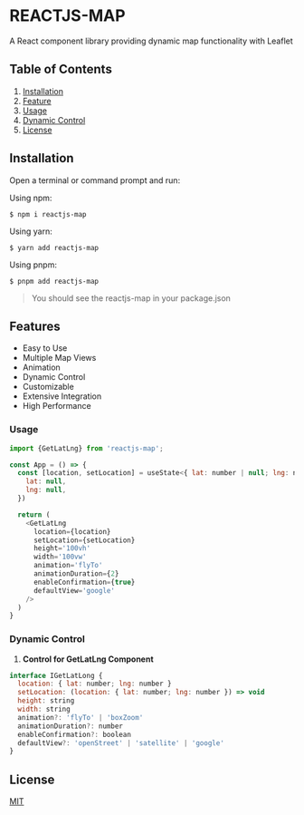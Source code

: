 # REACTJS-MAP

A React component library providing dynamic map functionality with Leaflet

## Table of Contents

1. [Installation](#installation)
2. [Feature](#feature)
3. [Usage](#usage)
4. [Dynamic Control](#dynamic_control)
5. [License](#license)

## Installation

Open a terminal or command prompt and run:

Using npm:

```shell
$ npm i reactjs-map
```

Using yarn:

```shell
$ yarn add reactjs-map
```

Using pnpm:

```shell
$ pnpm add reactjs-map
```

> You should see the reactjs-map in your package.json

## Features

- Easy to Use
- Multiple Map Views
- Animation
- Dynamic Control
- Customizable
- Extensive Integration
- High Performance

### Usage

```js
import {GetLatLng} from 'reactjs-map';

const App = () => {
  const [location, setLocation] = useState<{ lat: number | null; lng: number | null }>({
    lat: null,
    lng: null,
  })

  return (
    <GetLatLng
      location={location}
      setLocation={setLocation}
      height='100vh'
      width='100vw'
      animation='flyTo'
      animationDuration={2}
      enableConfirmation={true}
      defaultView='google'
    />
  )
}
```

### Dynamic Control

1. **Control for GetLatLng Component**

```js
interface IGetLatLong {
  location: { lat: number; lng: number }
  setLocation: (location: { lat: number; lng: number }) => void
  height: string
  width: string
  animation?: 'flyTo' | 'boxZoom'
  animationDuration?: number
  enableConfirmation?: boolean
  defaultView?: 'openStreet' | 'satellite' | 'google'
}
```

## License

[MIT](LICENSE)
